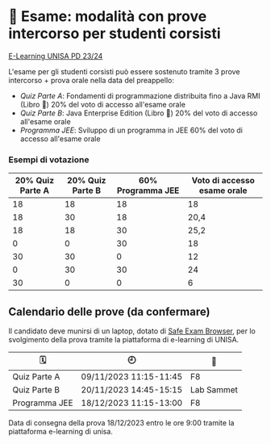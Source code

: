 # 📝 Esame: modalità con prove intercorso per studenti corsisti

[E-Learning UNISA PD 23/24](https://elearning.unisa.it/course/view.php?id=7552)

L'esame per gli studenti corsisti può essere sostenuto tramite 3 prove intercorso + prova orale nella data del preappello:

- _Quiz Parte A_: Fondamenti di programmazione distribuita fino a Java RMI (Libro 📕) 20% del voto di accesso all'esame orale
- _Quiz Parte B_: Java Enterprise Edition (Libro 📗) 20% del voto di accesso all'esame orale
- _Programma JEE_: Sviluppo di un programma in JEE 60% del voto di accesso all'esame orale

### Esempi di votazione

|20% Quiz Parte A | 20% Quiz Parte B | 60% Programma JEE |Voto di accesso esame orale|
|-------|--------|--------|---------|
|18	|18	|18	|18|
|18	|30	|18	|20,4|
|18	|18	|30	|25,2|
|0	|0	|30	|18|
|30	|30	|0	|12|
|0	|30	|30	|24|
|30	|0	|0	|6|

## Calendario delle prove (da confermare)

Il candidato deve munirsi di un laptop, dotato di [Safe Exam Browser](https://safeexambrowser.org/), per lo svolgimento della prova tramite la piattaforma di e-learning di UNISA.

|🗓️ | 🕘 | 📍|
---------|----------|--------|
Quiz Parte A | 09/11/2023 11:15-11:45 | F8
Quiz Parte B | 20/11/2023 14:45-15:15 | Lab Sammet
Programma JEE | 18/12/2023 11:15-13:00 | F8 

Data di consegna della prova 18/12/2023 entro le ore 9:00 tramite la piattaforma e-learning di unisa.